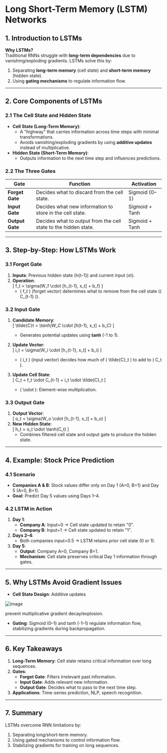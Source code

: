 # Long Short-Term Memory (LSTM) Networks

## **1. Introduction to LSTMs**  
**Why LSTMs?**  
Traditional RNNs struggle with **long-term dependencies** due to vanishing/exploding gradients. LSTMs solve this by:  
1. Separating **long-term memory** (cell state) and **short-term memory** (hidden state).  
2. Using **gating mechanisms** to regulate information flow.  

---

## **2. Core Components of LSTMs**  

### **2.1 The Cell State and Hidden State**  
- **Cell State (Long-Term Memory)**:  
  - A "highway" that carries information across time steps with minimal transformations.  
  - Avoids vanishing/exploding gradients by using **additive updates** instead of multiplicative.  
- **Hidden State (Short-Term Memory)**:  
  - Outputs information to the next time step and influences predictions.  

### **2.2 The Three Gates**  
| **Gate**       | **Function**                                                                 | **Activation** |  
|-----------------|-----------------------------------------------------------------------------|----------------|  
| **Forget Gate** | Decides what to discard from the cell state.                                | Sigmoid (0–1)  |  
| **Input Gate**  | Decides what new information to store in the cell state.                    | Sigmoid + Tanh |  
| **Output Gate** | Decides what to output from the cell state to the hidden state.             | Sigmoid + Tanh |  

---

## **3. Step-by-Step: How LSTMs Work**  

### **3.1 Forget Gate**  
1. **Inputs**: Previous hidden state (h{t-1}) and current input (xt).  
2. **Operation**:  
   \[
   f_t = \sigma(W_f \cdot [h_{t-1}, x_t] + b_f)
   \]  
   - \( f_t \) (forget vector) determines what to remove from the cell state (\( C_{t-1} \)).  

### **3.2 Input Gate**  
1. **Candidate Memory**:  
   \[
   \tilde{C}_t = \tanh(W_C \cdot [h_{t-1}, x_t] + b_C)
   \]  
   - Generates potential updates using **tanh** (-1 to 1).  
2. **Update Vector**:  
   \[
   i_t = \sigma(W_i \cdot [h_{t-1}, x_t] + b_i)
   \]  
   - \( i_t \) (input vector) decides how much of \( \tilde{C}_t \) to add to \( C_t \).  

3. **Update Cell State**:  
   \[
   C_t = f_t \odot C_{t-1} + i_t \odot \tilde{C}_t
   \]  
   - \( \odot \): Element-wise multiplication.  

### **3.3 Output Gate**  
1. **Output Vector**:  
   \[
   o_t = \sigma(W_o \cdot [h_{t-1}, x_t] + b_o)
   \]  
2. **New Hidden State**:  
   \[
   h_t = o_t \odot \tanh(C_t)
   \]  
   - Combines filtered cell state and output gate to produce the hidden state.  

---

## **4. Example: Stock Price Prediction**  

### **4.1 Scenario**  
- **Companies A & B**: Stock values differ only on Day 1 (A=0, B=1) and Day 5 (A=0, B=1).  
- **Goal**: Predict Day 5 values using Days 1–4.  

### **4.2 LSTM in Action**  
1. **Day 1**:  
   - **Company A**: Input=0 → Cell state updated to retain "0".  
   - **Company B**: Input=1 → Cell state updated to retain "1".  
2. **Days 2–4**:  
   - Both companies input=0.5 → LSTM retains prior cell state (0 or 1).  
3. **Day 5**:  
   - **Output**: Company A=0, Company B=1.  
   - **Mechanism**: Cell state preserves critical Day 1 information through gates.  

---

## **5. Why LSTMs Avoid Gradient Issues**  
- **Cell State Design**: Additive updates

![image](https://github.com/user-attachments/assets/09526ad8-dbc2-440f-8897-ece5dc2b6f25)

   prevent multiplicative gradient decay/explosion.  
- **Gating**: Sigmoid (0–1) and tanh (-1–1) regulate information flow, stabilizing gradients during backpropagation.  

---

## **6. Key Takeaways**  
1. **Long-Term Memory**: Cell state retains critical information over long sequences.  
2. **Gates**:  
   - **Forget Gate**: Filters irrelevant past information.  
   - **Input Gate**: Adds relevant new information.  
   - **Output Gate**: Decides what to pass to the next time step.  
3. **Applications**: Time-series prediction, NLP, speech recognition.  

---

## **7. Summary**  
LSTMs overcome RNN limitations by:  
1. Separating long/short-term memory.  
2. Using gated mechanisms to control information flow.  
3. Stabilizing gradients for training on long sequences.  
